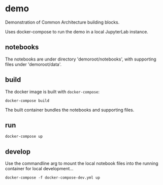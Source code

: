# demo

Demonstration of Common Architecture building blocks.

Uses docker-compose to run the demo in a local JupyterLab instance.

## notebooks

The notebooks are under directory 'demoroot/notebooks', with supporting files under 'demoroot/data'.

## build

The docker image is built with `docker-compose`:

```console
docker-compose build
```

The built container bundles the notebooks and supporting files.

## run

```console
docker-compose up
```

## develop

Use the commandline arg to mount the local notebook files into the running container for local development...

```console
docker-compose -f docker-compose-dev.yml up
```
